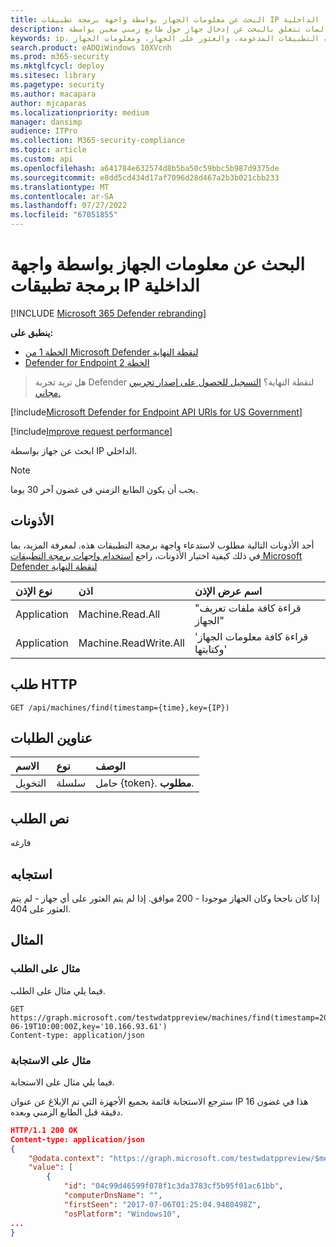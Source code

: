 ```yaml
---
title: البحث عن معلومات الجهاز بواسطة واجهة برمجة تطبيقات IP الداخلية
description: استخدم واجهة برمجة التطبيقات هذه لإنشاء مكالمات تتعلق بالبحث عن إدخال جهاز حول طابع زمني معين بواسطة IP الداخلي.
keywords: ip، وواجهة برمجة التطبيقات، وواجهة برمجة تطبيقات الرسم البياني، وواجهة برمجة التطبيقات المدعومة، والعثور على الجهاز، ومعلومات الجهاز
search.product: eADQiWindows 10XVcnh
ms.prod: m365-security
ms.mktglfcycl: deploy
ms.sitesec: library
ms.pagetype: security
ms.author: macapara
author: mjcaparas
ms.localizationpriority: medium
manager: dansimp
audience: ITPro
ms.collection: M365-security-compliance
ms.topic: article
ms.custom: api
ms.openlocfilehash: a641784e632574d8b5ba50c59bbc5b987d9375de
ms.sourcegitcommit: e8dd5cd434d17af7096d28d467a2b3b021cbb233
ms.translationtype: MT
ms.contentlocale: ar-SA
ms.lasthandoff: 07/27/2022
ms.locfileid: "67051855"
---
```

# <a name="find-device-information-by-internal-ip-api"></a>البحث عن معلومات الجهاز بواسطة واجهة برمجة تطبيقات IP الداخلية

[!INCLUDE [Microsoft 365 Defender rebranding](../../includes/microsoft-defender.md)]


**ينطبق على:** 
- [الخطة 1 من Microsoft Defender لنقطة النهاية](https://go.microsoft.com/fwlink/?linkid=2154037)
- [Defender for Endpoint الخطة 2](https://go.microsoft.com/fwlink/?linkid=2154037)

> هل تريد تجربة Defender لنقطة النهاية؟ [التسجيل للحصول على إصدار تجريبي مجاني.](https://signup.microsoft.com/create-account/signup?products=7f379fee-c4f9-4278-b0a1-e4c8c2fcdf7e&ru=https://aka.ms/MDEp2OpenTrial?ocid=docs-wdatp-exposedapis-abovefoldlink)

[!include[Microsoft Defender for Endpoint API URIs for US Government](../../includes/microsoft-defender-api-usgov.md)]

[!include[Improve request performance](../../includes/improve-request-performance.md)]

ابحث عن جهاز بواسطة IP الداخلي.

> [!NOTE]
> يجب أن يكون الطابع الزمني في غضون آخر 30 يوما.

## <a name="permissions"></a>الأذونات

أحد الأذونات التالية مطلوب لاستدعاء واجهة برمجة التطبيقات هذه. لمعرفة المزيد، بما في ذلك كيفية اختيار الأذونات، راجع [استخدام واجهات برمجة التطبيقات Microsoft Defender لنقطة النهاية](apis-intro.md)

نوع الإذن|اذن|اسم عرض الإذن
:---|:---|:---
Application|Machine.Read.All|"قراءة كافة ملفات تعريف الجهاز"
Application|Machine.ReadWrite.All|'قراءة كافة معلومات الجهاز وكتابتها'

## <a name="http-request"></a>طلب HTTP

```http
GET /api/machines/find(timestamp={time},key={IP})
```

## <a name="request-headers"></a>عناوين الطلبات

الاسم|نوع|الوصف
:---|:---|:---
التخويل|سلسلة|حامل {token}. **مطلوب**.

## <a name="request-body"></a>نص الطلب

فارغه

## <a name="response"></a>استجابه

إذا كان ناجحا وكان الجهاز موجودا - 200 موافق.
إذا لم يتم العثور على أي جهاز - لم يتم العثور على 404.

## <a name="example"></a>المثال

### <a name="request-example"></a>مثال على الطلب

فيما يلي مثال على الطلب.

```http
GET https://graph.microsoft.com/testwdatppreview/machines/find(timestamp=2018-06-19T10:00:00Z,key='10.166.93.61')
Content-type: application/json
```

### <a name="response-example"></a>مثال على الاستجابة

فيما يلي مثال على الاستجابة.

سترجع الاستجابة قائمة بجميع الأجهزة التي تم الإبلاغ عن عنوان IP هذا في غضون 16 دقيقة قبل الطابع الزمني وبعده.

```json
HTTP/1.1 200 OK
Content-type: application/json
{
    "@odata.context": "https://graph.microsoft.com/testwdatppreview/$metadata#Machines",
    "value": [
        {
            "id": "04c99d46599f078f1c3da3783cf5b95f01ac61bb",
            "computerDnsName": "",
            "firstSeen": "2017-07-06T01:25:04.9480498Z",
            "osPlatform": "Windows10",
...
}
```
